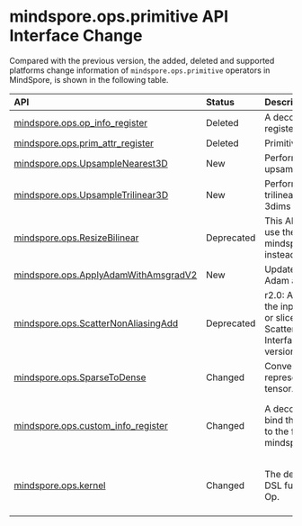 # mindspore.ops.primitive API Interface Change

Compared with the previous version, the added, deleted and supported platforms change information of `mindspore.ops.primitive` operators in MindSpore, is shown in the following table.

|API|Status|Description|Support Platform|Class
|:----|:----|:----|:----|:----
|[mindspore.ops.op_info_register](https://mindspore.cn/docs/en/r2.0/api_python/ops/mindspore.ops.op_info_register.html#mindspore.ops.op_info_register)|Deleted|A decorator which is used to register an operator.||Decorators
|[mindspore.ops.prim_attr_register](https://mindspore.cn/docs/en/r2.0/api_python/ops/mindspore.ops.prim_attr_register.html#mindspore.ops.prim_attr_register)|Deleted|Primitive attributes register.||Decorators
|[mindspore.ops.UpsampleNearest3D](https://mindspore.cn/docs/en/r2.1/api_python/ops/mindspore.ops.UpsampleNearest3D.html#mindspore.ops.UpsampleNearest3D)|New|Performs nearest neighbor upsampling operation.|r2.1: Ascend/GPU/CPU|Image Processing
|[mindspore.ops.UpsampleTrilinear3D](https://mindspore.cn/docs/en/r2.1/api_python/ops/mindspore.ops.UpsampleTrilinear3D.html#mindspore.ops.UpsampleTrilinear3D)|New|Performs upsampling with trilinear interpolation across 3dims for 5dim input Tensor.|r2.1: Ascend/GPU/CPU|Image Processing
|[mindspore.ops.ResizeBilinear](https://mindspore.cn/docs/en/r2.1/api_python/ops/mindspore.ops.ResizeBilinear.html#mindspore.ops.ResizeBilinear)|Deprecated|This API is deprecated, please use the mindspore.ops.ResizeBilinearV2 instead.|r2.0: Ascend/GPU/CPU|Neural Network
|[mindspore.ops.ApplyAdamWithAmsgradV2](https://mindspore.cn/docs/en/r2.1/api_python/ops/mindspore.ops.ApplyAdamWithAmsgradV2.html#mindspore.ops.ApplyAdamWithAmsgradV2)|New|Update var according to the Adam algorithm.|r2.1: Ascend/GPU/CPU|Optimizer
|[mindspore.ops.ScatterNonAliasingAdd](https://mindspore.cn/docs/en/r2.1/api_python/ops/mindspore.ops.ScatterNonAliasingAdd.html#mindspore.ops.ScatterNonAliasingAdd)|Deprecated|r2.0: Applies sparse addition to the input using individual values or slices. => r2.1: The ScatterNonAliasingAdd Interface is deprecated from version 2.1.|r2.0: Ascend|Parameter Operation Operator
|[mindspore.ops.SparseToDense](https://mindspore.cn/docs/en/r2.1/api_python/ops/mindspore.ops.SparseToDense.html#mindspore.ops.SparseToDense)|Changed|Converts a sparse representation into a dense tensor.|r2.0: GPU/CPU => r2.1: CPU|Sparse Operator
|[mindspore.ops.custom_info_register](https://mindspore.cn/docs/en/r2.1/api_python/ops/mindspore.ops.custom_info_register.html#mindspore.ops.custom_info_register)|Changed|A decorator which is used to bind the registration information to the func parameter of mindspore.ops.Custom.|r2.1: Ascend/GPU/CPU|r2.0: Decorators => r2.1: Customizing Operator
|[mindspore.ops.kernel](https://mindspore.cn/docs/en/r2.1/api_python/ops/mindspore.ops.kernel.html#mindspore.ops.kernel)|Changed|The decorator of the Hybrid DSL function for the Custom Op.|r2.1: Ascend/GPU/CPU|r2.0: Decorators => r2.1: Customizing Operator
